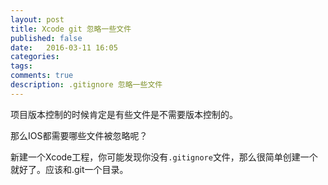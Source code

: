 ```yaml
---
layout: post
title: Xcode git 忽略一些文件
published: false
date:   2016-03-11 16:05
categories:
tags:
comments: true
description: .gitignore 忽略一些文件
---
```


项目版本控制的时候肯定是有些文件是不需要版本控制的。

那么IOS都需要哪些文件被忽略呢？

新建一个Xcode工程，你可能发现你没有```.gitignore```文件，那么很简单创建一个就好了。应该和.git一个目录。



